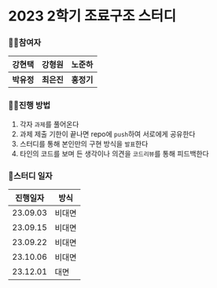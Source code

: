 # 2023 2학기 조료구조 스터디

### 🧜‍♀️참여자
| 강현택 | 강형원 | 노준하 |
|---------|---------|---------|
| **박유정** | **최은진** | **홍정기** |

### 💁‍♀️진행 방법
1. 각자 `과제`를 풀어온다
2. 과제 제출 기한이 끝나면 repo에 `push`하여 서로에게 공유한다
3. 스터디를 통해 본인만의 구현 방식을 `발표`한다
4. 타인의 코드를 보며 든 생각이나 의견을 `코드리뷰`를 통해 피드백한다

### 🐳스터디 일자
| 진행일자  | 방식   |
|----------|---------|
| 23.09.03 | 비대면 |
| 23.09.15 | 비대면 |
| 23.09.22 | 비대면 |
| 23.10.06 | 비대면 |
| 23.12.01 | 대면   |
